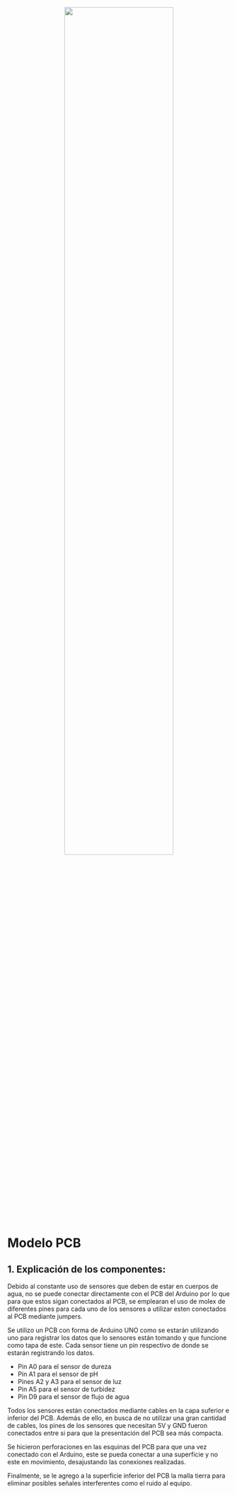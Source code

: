 <p align="center">
  <img src="https://github.com/JefHuiza/Fundamentos-de-Dise-o/assets/156036185/d3c66dfb-5faa-419b-bf1b-d897ea110ce7" width="70%">
</p>

# Modelo PCB

## 1. Explicación de los componentes:

Debido al constante uso de sensores que deben de estar en cuerpos de agua, no se puede conectar directamente con el PCB del Arduino por lo que para que estos sigan conectados al PCB, se emplearan el uso de molex de diferentes pines para cada uno de los sensores a utilizar esten conectados al PCB mediante jumpers.

Se utilizo un PCB con forma de Arduino UNO como se estarán utilizando uno para registrar los datos que lo sensores están tomando y que funcione como tapa de este. Cada sensor tiene un pin respectivo de donde se estarán registrando los datos.

- Pin A0 para el sensor de dureza
- Pin A1 para el sensor de pH
- Pines A2 y A3 para el sensor de luz
- Pin A5 para el sensor de turbidez
- Pin D9 para el sensor de flujo de agua

Todos los sensores están conectados mediante cables en la capa suferior e inferior del PCB. Además de ello, en busca de no utilizar una gran cantidad de cables, los pines de los sensores que necesitan 5V y GND fueron conectados entre si para que la presentación del PCB sea más compacta.

Se hicieron perforaciones en las esquinas del PCB para que una vez conectado con el Arduino, este se pueda conectar a una superficie y no este en movimiento, desajustando las conexiones realizadas.

Finalmente, se le agrego a la superficie inferior del PCB la malla tierra para eliminar posibles señales interferentes como el ruido al equipo.

